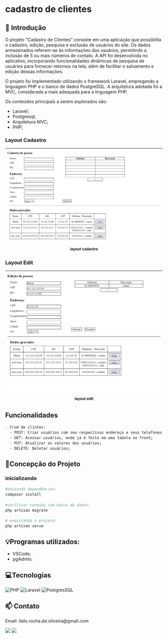 # cadastro de clientes
## 📖 Introdução

O projeto "Cadastro de Clientes" consiste em uma aplicação que possibilita o cadastro, edição, pesquisa e exclusão de usuários do site. Os dados armazenados referem-se às informações dos usuários, permitindo a inclusão de 5 ou mais números de contato. A API foi desenvolvida no aplicativo, incorporando funcionalidades dinâmicas de pesquisa de usuários para fornecer retornos na tela, além de facilitar o salvamento e edição dessas informações.

O projeto foi implementado utilizando o framework Laravel, empregando a linguagem PHP e o banco de dados PostgreSQL. A arquitetura adotada foi a MVC, considerada a mais adequada para a linguagem PHP.

Os conteúdos principais a serem explorados são:

- Laravel;
- Postgresql;
- Arquitetura MVC;
- PHP;

### Layout Cadastro

| <img src="/assets/layout_cadastro.png" width=100% padding=10><br><sub>layout cadastro</sub> |
| :---------------------------------------------------------------------------------: |

### Layout Edit

| <img src="/assets/layout_edit.png" width=100%><br><sub>layout edit</sub><br> | 
| :----------------------------------------------------------------------------: |


## Funcionalidades

```bash
. Crud de clintes:
  - POST: Criar usuários com seu respectivos endereço e seus telefones;
  - GET: Acessar usuários, onde já é feito em uma tabela no front;
  - PUT: Atualizar os valores dos usuários;
  - DELETE: Deletar usuários;
```

## 📄Concepção do Projeto

### inicializando
```bash
#baixando dependências:
composer install

#verificar conexão com banco de dados:
php artisan migrate

# executando o projeto:
php artisan serve
```

## 💡Programas utilizados:

- VSCode;
- pgAdmin;

## 💻Tecnologias

![PHP](https://img.shields.io/badge/php-blue?style=for-the-badge&logo=php&logoColor=black)
![Laravel](https://img.shields.io/badge/laravel-white?style=for-the-badge&logo=laravel&logoColor=red)
![PostgresSQL](https://img.shields.io/badge/Postgresql-blue?style=for-the-badge&logo=Postgresql&logoColor=white)

## 📫 Contato

<p>Email: italo.rocha.de.oliveira@gmail.com</p>

<a href = "mailto:italo.rocha.de.oliveira@gmail.com"><img src="https://img.shields.io/badge/-Gmail-%23333?style=for-the-badge&logo=gmail&logoColor=white" alvo ="_blank"></a>
<a href="https://www.linkedin.com/in/italorochaoliveira/" target="_blank"><img src="https://img.shields.io/badge/-LinkedIn-%230077B5?style=for-the-badge&logo=linkedin&logoColor=white" target="_blank"></a>
